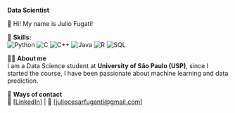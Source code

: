 **Data Scientist**

👋 Hi! My name is Julio Fugati!

🍁 **Skills:**  
![Python](https://img.shields.io/badge/Python-3776AB?style=for-the-badge&logo=python&logoColor=white)
![C](https://img.shields.io/badge/C-00599C?style=for-the-badge&logo=c&logoColor=white)
![C++](https://img.shields.io/badge/C%2B%2B-00599C?style=for-the-badge&logo=c%2B%2B&logoColor=white)
![Java](https://img.shields.io/badge/Java-ED8B00?style=for-the-badge&logo=openjdk&logoColor=white)
![R](https://img.shields.io/badge/R-276DC3?style=for-the-badge&logo=r&logoColor=white)
![SQL](https://img.shields.io/badge/SQL-4479A1?style=for-the-badge&logo=mysql&logoColor=white)

🙋‍♂️ **About me**  
 I am a Data Science student at **University of São Paulo (USP)**, since I started the course, I have been passionate about machine learning and data prediction.

📩 **Ways of contact**  
🔗 [[LinkedIn](https://www.linkedin.com/in/julio-cesar-alves-araujo-fuganti-b17424305/)] | 📧 [juliocesarfuganti@gmail.com] 
